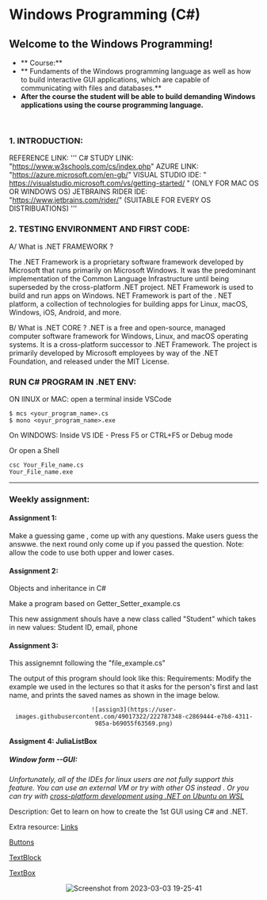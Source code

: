 # Windows Programming (C#) 
## Welcome to the Windows Programming!
* ** Course:**
* ** Fundaments of the Windows programming language as well as how to build interactive GUI applications, which are capable of communicating with files and databases.**
* **After the course the student will be able to build demanding Windows applications using the course programming language.**

<br>

### 1. INTRODUCTION:
REFERENCE LINK:
'''
C# STUDY LINK: "https://www.w3schools.com/cs/index.php"
AZURE LINK: "https://azure.microsoft.com/en-gb/"
VISUAL STUDIO IDE: " https://visualstudio.microsoft.com/vs/getting-started/ " (ONLY FOR MAC OS OR WINDOWS OS)
JETBRAINS RIDER IDE: "https://www.jetbrains.com/rider/" (SUITABLE FOR EVERY OS DISTRIBUATIONS) 
''' 
<br>

### 2. TESTING ENVIRONMENT AND FIRST CODE:
A/ What is .NET FRAMEWORK ?

The .NET Framework is a proprietary software framework developed by Microsoft that runs primarily on Microsoft Windows.
It was the predominant implementation of the Common Language Infrastructure until being superseded by the cross-platform .NET project. 
NET Framework is used to build and run apps on Windows. NET Framework is part of the . NET platform, a collection of technologies for building apps for Linux, macOS, Windows, iOS, Android, and more.


B/ What is .NET CORE ?
.NET is a free and open-source, managed computer software framework for Windows, Linux, and macOS operating systems.
It is a cross-platform successor to .NET Framework.
The project is primarily developed by Microsoft employees by way of the .NET Foundation, and released under the MIT License.

### RUN C# PROGRAM IN .NET ENV:
ON lINUX or MAC: open a terminal inside VSCode
```
$ mcs <your_program_name>.cs
$ mono <oyur_program_name>.exe
```
On WINDOWS: Inside VS IDE - Press F5 or CTRL+F5 or Debug mode

Or open a Shell 
```
csc Your_File_name.cs
Your_File_name.exe
```
---------------------------------

### Weekly assignment:
#### Assignment 1: 
Make a guessing game , come up with any questions. Make users guess the answwe. the next round only come up if you passed the question.
Note: allow the code to use both upper and lower cases.

#### Assignment 2:
Objects and inheritance in C#

Make a program based on Getter_Setter_example.cs

This new assignment shouls have a new class called "Student" which takes in new values:
Student ID, email, phone

#### Assignment 3:
This assignemnt following the "file_example.cs"

The output of this program should look like this:
Requirements: Modify the example we used in the lectures so that it asks for the person's first and last name, and prints the saved names as shown in the image below.
<div align="center">
    
    ![assign3](https://user-images.githubusercontent.com/49017322/222787348-c2869444-e7b8-4311-985a-b69055f63569.png)
</div>

#### Assigment 4: JuliaListBox
##### Window form --GUI:
<i>Unfortunately, all of the IDEs for linux users are not fully support this feature. You can use an external VM or try with other OS instead . Or you can try with [cross-platform development using .NET on Ubuntu on WSL](https://ubuntu.com/blog/creating-cross-platform-applications-with-net-on-ubuntu-on-wsl)</i>

Description: Get to learn on how to create the 1st GUI using C# and .NET.

Extra resource:
[Links](https://learn.microsoft.com/en-us/dotnet/desktop/wpf/windows/how-to-open-message-box?view=netdesktop-7.0)

[Buttons](https://learn.microsoft.com/en-us/dotnet/api/system.windows.controls.button?view=windowsdesktop-7.0)

[TextBlock](https://learn.microsoft.com/en-us/dotnet/api/system.windows.controls.textblock?view=windowsdesktop-7.0)

[TextBox](https://learn.microsoft.com/en-us/dotnet/desktop/wpf/controls/textbox?view=netframeworkdesktop-4.8)

<div align="center">
    
![Screenshot from 2023-03-03 19-25-41](https://user-images.githubusercontent.com/49017322/222790114-43f2e721-980e-4638-b64a-4657e0133371.png)


</div>
